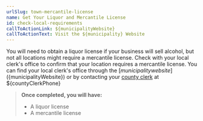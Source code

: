 ```yaml
---
urlSlug: town-mercantile-license
name: Get Your Liquor and Mercantile License
id: check-local-requirements
callToActionLink: ${municipalityWebsite}
callToActionText: Visit the ${municipality} Website
---
```


You will need to obtain a liquor license if your business will sell alcohol, but not all locations might require a mercantile license. Check with your local clerk's office to confirm that your location requires a mercantile license. You can find your local clerk's office through the [${municipality} website](${municipalityWebsite}) or by contacting your [county clerk](${countyClerkWebsite}) at ${countyClerkPhone}


>**Once completed, you will have:**
>
>- A liquor license
>- A mercantile license
